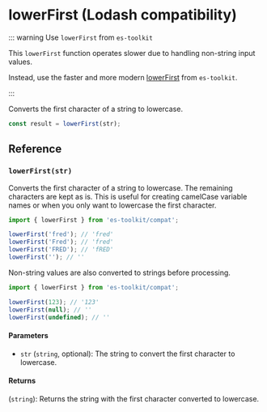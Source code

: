 # lowerFirst (Lodash compatibility)

::: warning Use `lowerFirst` from `es-toolkit`

This `lowerFirst` function operates slower due to handling non-string input values.

Instead, use the faster and more modern [lowerFirst](../../string/lowerFirst.md) from `es-toolkit`.

:::

Converts the first character of a string to lowercase.

```typescript
const result = lowerFirst(str);
```

## Reference

### `lowerFirst(str)`

Converts the first character of a string to lowercase. The remaining characters are kept as is. This is useful for creating camelCase variable names or when you only want to lowercase the first character.

```typescript
import { lowerFirst } from 'es-toolkit/compat';

lowerFirst('fred'); // 'fred'
lowerFirst('Fred'); // 'fred'
lowerFirst('FRED'); // 'fRED'
lowerFirst(''); // ''
```

Non-string values are also converted to strings before processing.

```typescript
import { lowerFirst } from 'es-toolkit/compat';

lowerFirst(123); // '123'
lowerFirst(null); // ''
lowerFirst(undefined); // ''
```

#### Parameters

- `str` (`string`, optional): The string to convert the first character to lowercase.

#### Returns

(`string`): Returns the string with the first character converted to lowercase.
